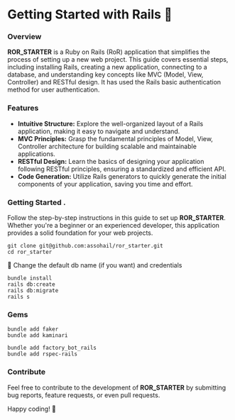 # Getting Started with Rails 🚀

### Overview
**ROR_STARTER** is a Ruby on Rails (RoR) application that simplifies the process of setting up a new web project. This guide covers essential steps, including installing Rails, creating a new application, connecting to a database, and understanding key concepts like MVC (Model, View, Controller) and RESTful design. It has used the Rails basic authentication method for user authentication.

### Features
- **Intuitive Structure:** Explore the well-organized layout of a Rails application, making it easy to navigate and understand.
- **MVC Principles:** Grasp the fundamental principles of Model, View, Controller architecture for building scalable and maintainable applications.
- **RESTful Design:** Learn the basics of designing your application following RESTful principles, ensuring a standardized and efficient API.
- **Code Generation:** Utilize Rails generators to quickly generate the initial components of your application, saving you time and effort.

### Getting Started .
Follow the step-by-step instructions in this guide to set up **ROR_STARTER**. Whether you're a beginner or an experienced developer, this application provides a solid foundation for your web projects.

```
git clone git@github.com:assohail/ror_starter.git
cd ror_starter
```
🔄 Change the default db name (if you want) and credentials 
```
bundle install
rails db:create
rails db:migrate
rails s
```

### Gems 
```
bundle add faker
bundle add kaminari

bundle add factory_bot_rails
bundle add rspec-rails

```

### Contribute
Feel free to contribute to the development of **ROR_STARTER** by submitting bug reports, feature requests, or even pull requests.

Happy coding! 🎉